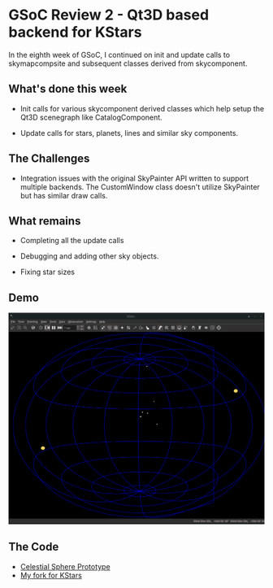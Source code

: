 # GSoC Review 2 - Qt3D based backend for KStars

In the eighth week of GSoC, I continued on init and update calls to skymapcompsite and subsequent classes derived from skycomponent.


## What's done this week

- Init calls for various skycomponent derived classes which help setup the Qt3D scenegraph like CatalogComponent.

- Update calls for stars, planets, lines and similar sky components.


## The Challenges

- Integration issues with the original SkyPainter API written to support multiple backends. The CustomWindow class doesn't utilize SkyPainter but has similar draw calls.


## What remains

- Completing all the update calls

- Debugging and adding other sky objects.

- Fixing star sizes


## Demo

![Projection - Equirectangular](./../assets/posts/images/week-8-1.gif)


## The Code

 - [Celestial Sphere Prototype](https://github.com/Paritosh97/celestial-sphere-sim)
 - [My fork for KStars](https://invent.kde.org/paritosh/kstars)
